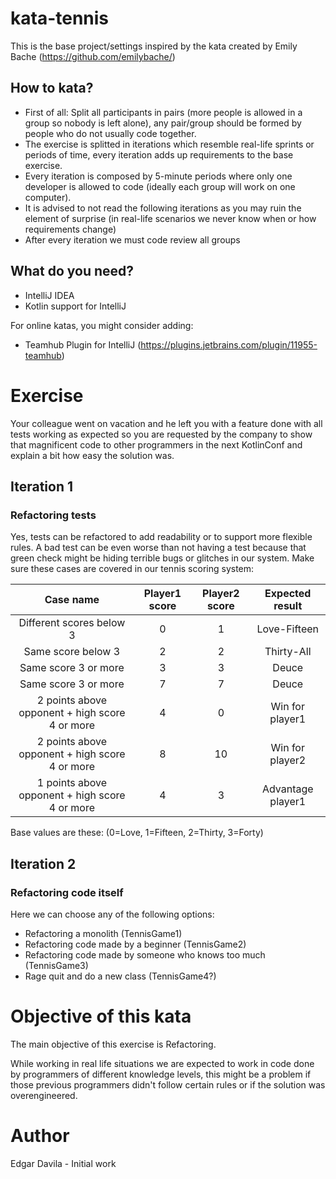 # kata-tennis
This is the base project/settings inspired by the kata created by Emily Bache (https://github.com/emilybache/)

## How to kata?
- First of all: Split all participants in pairs (more people is allowed in a group so nobody is left alone), any pair/group should be formed by people who do not usually code together.
- The exercise is splitted in iterations which resemble real-life sprints or periods of time, every iteration adds up requirements to the base exercise.
- Every iteration is composed by 5-minute periods where only one developer is allowed to code (ideally each group will work on one computer).
- It is advised to not read the following iterations as you may ruin the element of surprise (in real-life scenarios we never know when or how requirements change)
- After every iteration we must code review all groups 
## What do you need?
- IntelliJ IDEA
- Kotlin support for IntelliJ

For online katas, you might consider adding:
- Teamhub Plugin for IntelliJ (https://plugins.jetbrains.com/plugin/11955-teamhub)
# Exercise
Your colleague went on vacation and he left you with a feature done with all tests working as expected so you are requested 
by the company to show that magnificent code to other programmers in the next KotlinConf and explain a bit how easy the solution was.
## Iteration 1
### Refactoring tests
Yes, tests can be refactored to add readability or to support more flexible rules. A bad test can be even worse than not
having a test because that green check might be hiding terrible bugs or glitches in our system.
Make sure these cases are covered in our tennis scoring system:

| Case name   |      Player1 score      |  Player2 score | Expected result| 
|:----------:|:-------------:|:------:|:------:|
| Different scores below 3 |  0 | 1 | Love-Fifteen
| Same score below 3 |    2   |   2 | Thirty-All
| Same score 3 or more | 3 |    3 | Deuce
| Same score 3 or more | 7 |    7 | Deuce
| 2 points above opponent + high score 4 or more | 4 |    0 | Win for player1
| 2 points above opponent + high score 4 or more| 8 |    10 | Win for player2
| 1 points above opponent + high score 4 or more | 4 |    3 | Advantage player1
Base values are these: (0=Love, 1=Fifteen, 2=Thirty, 3=Forty)
## Iteration 2
### Refactoring code itself

Here we can choose any of the following options:

- Refactoring a monolith (TennisGame1)
- Refactoring code made by a beginner (TennisGame2)
- Refactoring code made by someone who knows too much (TennisGame3)
- Rage quit and do a new class (TennisGame4?)
# Objective of this kata
The main objective of this exercise is Refactoring. 

While working in real life situations we are expected to work in code done by programmers of different knowledge levels, 
this might be a problem if those previous programmers didn't follow certain rules or if the solution
was overengineered.
# Author

Edgar Davila - Initial work
